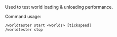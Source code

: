 Used to test world loading & unloading performance.

Command usage:
```
/worldtester start <worlds> [tickspeed]
/worldtester stop
```
